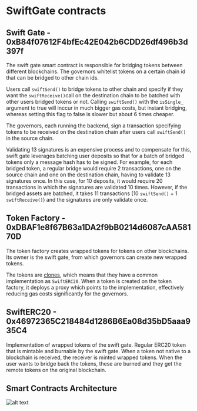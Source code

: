 # SwiftGate contracts

## Swift Gate - 0xB84f07612F4bfEc42E042b6CDD26df496b3d397f

The swift gate smart contract is responsible for bridging tokens between different blockchains. The governors whitelist tokens on a certain chain id that can be bridged to other chain ids. 

Users call `swiftSend()` to bridge tokens to other chain and specify if they want the `swiftReceive()`call on the destination chain to be batched with other users bridged tokens or not. Calling `swiftSend()` with the `isSingle_` argument to true will inccur in much bigger gas costs, but instant bridging, whereas setting this flag to false is slower but about 6 times cheaper.

The governors, each running the backend, sign a transaction specifying tokens to be received on the destination chain after users call `swiftSend()` in the source chain.

Validating 13 signatures is an expensive process and to compensate for this, swift gate leverages batching user deposits so that for a batch of bridged tokens only a message hash has to be signed. For example, for each bridged token, a regular bridge would require 2 transactions, one on the source chain and one on the destination chain, having to validate 13 signatures once. In this case, for 10 deposits, it would require 20 transactions in which the signatures are validated 10 times. However, if the bridged assets are batched, it takes 11 transactions (10 `swiftSend()` + 1 `swiftReceive()`) and the signatures are only validate once.

## Token Factory - 0xDBAF1e8f67B63a1DA2f9bB0214d6087cAA58170D

The token factory creates wrapped tokens for tokens on other blockchains. Its owner is the swift gate, from which governors can create new wrapped tokens. 

The tokens are [clones](https://docs.openzeppelin.com/contracts/4.x/api/proxy#Clones), which means that they have a common implementation as `SwiftERC20`. When a token is created on the token factory, it deploys a proxy which points to the implementation, effectively reducing gas costs significantly for the governors.

## SwiftERC20 - 0x46972365C218484d1286B6Ea08d35bD5aaa935C4

Implementation of wrapped tokens of the swift gate. Regular ERC20 token that is mintable and burnable by the swift gate. When a token not native to a blockchain is received, the receiver is minted wrapped tokens. When the user wants to bridge back the tokens, these are burned and they get the remote tokens on the original blockchain.

## Smart Contracts Architecture

![alt text](https://github.com/0x73696d616f/swift-gate-contracts/blob/master/smart-contracts-architecture.png)

